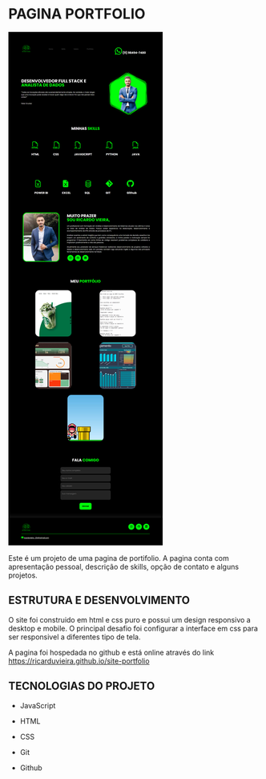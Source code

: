 # PAGINA PORTFOLIO

![Alt text](images/imagem.jpg)

Este é um projeto de uma pagina de portifolio. A pagina conta com apresentação pessoal, descrição de skills, opção de contato e alguns projetos.

## ESTRUTURA E DESENVOLVIMENTO

O site foi construido em html e css puro e possui um design responsivo a desktop e mobile. O principal desafio foi configurar a interface em css para ser responsivel a diferentes tipo de tela.

A pagina foi hospedada no github e está online através do link https://ricarduvieira.github.io/site-portfolio

## TECNOLOGIAS DO PROJETO

- JavaScript

- HTML

- CSS

- Git

- Github

